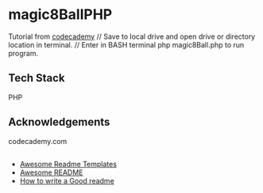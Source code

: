 # magic8BallPHP
Tutorial from [codecademy](www.codecademy.com)
// 
Save to local drive and open drive or directory location in terminal.
// 
Enter in BASH terminal
php magic8Ball.php to run program. 

## Tech Stack
PHP

## Acknowledgements
codecademy.com

## 
 - [Awesome Readme Templates](https://awesomeopensource.com/project/elangosundar/awesome-README-templates)
 - [Awesome README](https://github.com/matiassingers/awesome-readme)
 - [How to write a Good readme](https://bulldogjob.com/news/449-how-to-write-a-good-readme-for-your-github-project)

